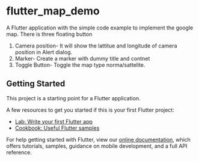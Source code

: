 # flutter_map_demo

A Flutter application with the simple code example to implement the google map.
There is three floating button 
1. Camera position- It will show the lattitue and longitude of camera position in Alert dialog.
2. Marker- Create a marker with dummy title and contnet
3. Toggle Button- Toggle the map type norma/sattelite.



## Getting Started

This project is a starting point for a Flutter application.

A few resources to get you started if this is your first Flutter project:

- [Lab: Write your first Flutter app](https://flutter.io/docs/get-started/codelab)
- [Cookbook: Useful Flutter samples](https://flutter.io/docs/cookbook)

For help getting started with Flutter, view our 
[online documentation](https://flutter.io/docs), which offers tutorials, 
samples, guidance on mobile development, and a full API reference.
